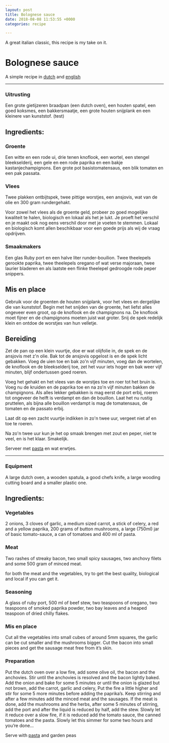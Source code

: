 ```yaml
---
layout: post
title: Bolognese sauce
date: 2018-08-08 11:53:55 +0000
categories: recipe

---
```

A great italian classic, this recipe is my take on it.

<!--more-->

# Bolognese sauce

A simple recipe in [dutch](#nl) and [english](#en)

<hr />
<a id="nl"></a>

### Uitrusting

Een grote gietijzeren braadpan (een dutch oven), een houten spatel, een goed koksmes, een bakkersmaatje, een grote houten snijplank en een kleinere van kunststof. (test)

## Ingredients:

### Groente

Een witte en een rode ui, drie tenen knoflook, een wortel, een stengel bleekselderij, een gele en een rode paprika en een bakje kastanjechampignons. Een grote pot basistomatensaus, een blik tomaten en een pak passata.

### Vlees

Twee plakken ontbijtspek, twee pittige worstjes, een ansjovis, wat van de olie en 300 gram rundergehakt.

Voor zowel het vlees als de groente geld, probeer zo goed mogelijke kwaliteit te halen, biologisch en lokaal als het je lukt. Je proeft het verschil en je maakt ook nog eens verschil door met je voeten te stemmen. Lokaal en biologisch komt allen beschikbaar voor een goede prijs als wij de vraag opdrijven.

### Smaakmakers

Een glas Ruby port en een halve liter runder-bouilion. Twee theelepels gerookte paprika, twee theelepels oregano of wat verse majoraan, twee laurier bladeren en als laatste een flinke theelepel gedroogde rode peper snippers.

## Mis en place

Gebruik voor de groenten de houten snijplank, voor het vlees en dergelijke die van kunststof.
Begin met het snijden van de groente, het liefst alles ongeveer even groot, op de knoflook en de champignons na. De knoflook moet fijner en de champignons moeten juist wat groter.
Snij de spek redelijk klein en ontdoe de worstjes van hun velletje.

## Bereiding

Zet de pan op een klein vuurtje, doe er wat olijfolie in, de spek en de ansjovis met z'n olie. Bak tot de ansjovis opgelost is en de spek licht gebakken. Voeg de uien toe en bak zo'n vijf minuten, voeg dan de wortelen, de knoflook en de bleekselderij toe, zet het vuur iets hoger en bak weer vijf minuten, blijf ondertussen goed roeren.

Voeg het gehakt en het vlees van de worstjes toe en roer tot het bruin is. Voeg nu de kruiden en de paprika toe en na zo'n vijf minuten bakken de champignons. Als alles lekker gebakken is mag eerst de port erbij, roeren tot ongeveer de helft is verdampt en dan de bouillon. Laat het nu rustig pruttelen, als bijna alle bouillon verdampt is mag de tomatensaus, de tomaten en de passato erbij.

Laat dit op een zacht vuurtje indikken in zo'n twee uur, vergeet niet af en toe te roeren.

Na zo'n twee uur kun je het op smaak brengen met zout en peper, niet te veel, en is het klaar. Smakelijk.

Serveer met [pasta](pasta.html) en wat erwtjes.

<hr />
<a id="en"></a>

### Equipment

A large dutch oven, a wooden spatula, a good chefs knife, a large wooding cutting board and a smaller plastic one.

## Ingredients:

### Vegetables

2 onions, 3 cloves of garlic, a medium sized carrot, a stick of celery, a red and a yellow paprika, 200 grams of button mushrooms, a large (750ml) jar of basic tomato-sauce, a can of tomatoes and 400 ml of pasta.

### Meat

Two rashes of streaky bacon, two small spicy sausages, two anchovy filets and some 500 gram of minced meat.

for both the meat and the vegetables, try to get the best quality, biological and local if you can get it.

### Seasoning

A glass of ruby port, 500 ml of beef stew, two teaspoons of oregano, two teaspoons of smoked paprika powder, two bay leaves and a heaped teaspoon of dried chilly flakes.

### Mis en place

Cut all the vegetables into small cubes of around 5mm squares, the garlic can be cut smaller and the mushrooms bigger.
Cut the bacon into small pieces and get the sausage meat free from it’s skin.

### Preparation

Put the dutch oven over a low fire, add some olive oil, the bacon and the anchovies. Stir until the anchovies is resolved and the bacon lightly baked. Add the onion and bake for some 5 minutes or until the onion is glazed but not brown, add the carrot, garlic and celery, Put the fire a little higher and stir for some 5 more minutes before adding the paprika’s. Keep stirring and after a few minutes add the minced meat and the sausages. If the meat is done, add the mushrooms and the herbs, after some 5 minutes of stirring, add the port and after the liquid is reduced by half, add the stew. Slowly let it reduce over a slow fire, if it is reduced add the tomato sauce, the canned tomatoes and the pasta. Slowly let this simmer for some two hours and you’re done…

Serve with [pasta](pasta.html) and garden peas